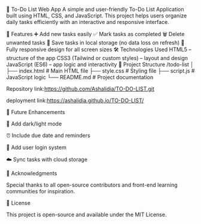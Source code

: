 📝 To-Do List Web App
A simple and user-friendly To-Do List Application built using HTML, CSS, and JavaScript.
This project helps users organize daily tasks efficiently with an interactive and responsive interface.

🚀 Features
➕ Add new tasks easily
✅ Mark tasks as completed
🗑️ Delete unwanted tasks
💾 Save tasks in local storage (no data loss on refresh)
📱 Fully responsive design for all screen sizes
🛠️ Technologies Used
HTML5 – structure of the app
CSS3 (Tailwind or custom styles) – layout and design
JavaScript (ES6) – app logic and interactivity
📂 Project Structure
/todo-list │ ├── index.html # Main HTML file ├── style.css # Styling file ├── script.js # JavaScript logic └── README.md # Project documentation

Repository link:https://github.com/Ashalidia/TO-DO-LIST.git

deployment link:https://ashalidia.github.io/TO-DO-LIST/

🧠 Future Enhancements

🌙 Add dark/light mode

⏰ Include due date and reminders

👤 Add user login system

☁️ Sync tasks with cloud storage

🙌 Acknowledgments

Special thanks to all open-source contributors and front-end learning communities for inspiration.

📜 License

This project is open-source and available under the MIT License.
